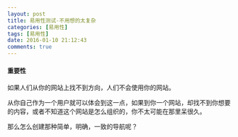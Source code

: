 ```yaml
---
layout: post
title: 易用性测试-不用想的太复杂
categories: [易用性]
tags: [易用性]
date: 2016-01-10 21:12:43
comments: true
---
```


#### 重要性

如果人们从你的网站上找不到方向，人们不会使用你的网站。

从你自己作为一个用户就可以体会到这一点，如果到你一个网站，却找不到你想要的内容，或者不知道这个网站是怎么组织的，你不太可能在那里呆很久。

那么怎么创建那种简单，明确，一致的导航呢？


